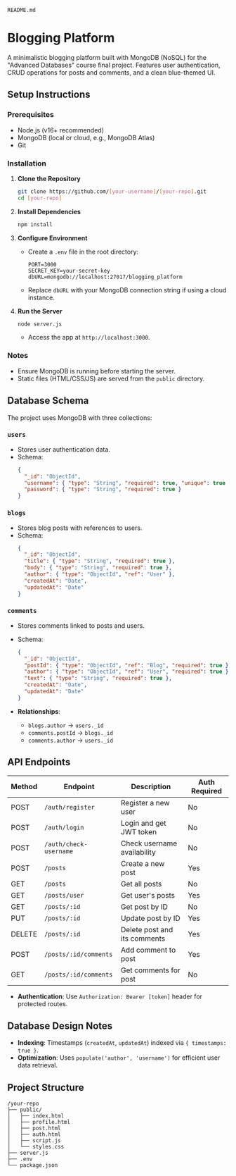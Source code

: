 `README.md`

# Blogging Platform

A minimalistic blogging platform built with MongoDB (NoSQL) for the "Advanced Databases" course final project. Features user authentication, CRUD operations for posts and comments, and a clean blue-themed UI.

## Setup Instructions

### Prerequisites
- Node.js (v16+ recommended)
- MongoDB (local or cloud, e.g., MongoDB Atlas)
- Git

### Installation
1. **Clone the Repository**
   ```bash
   git clone https://github.com/[your-username]/[your-repo].git
   cd [your-repo]
   ```

2. **Install Dependencies**
   ```bash
   npm install
   ```

3. **Configure Environment**
   - Create a `.env` file in the root directory:
     ```env
     PORT=3000
     SECRET_KEY=your-secret-key
     dbURL=mongodb://localhost:27017/blogging_platform
     ```
   - Replace `dbURL` with your MongoDB connection string if using a cloud instance.

4. **Run the Server**
   ```bash
   node server.js
   ```
   - Access the app at `http://localhost:3000`.

### Notes
- Ensure MongoDB is running before starting the server.
- Static files (HTML/CSS/JS) are served from the `public` directory.

## Database Schema

The project uses MongoDB with three collections:

### `users`
- Stores user authentication data.
- Schema:
  ```json
  {
    "_id": "ObjectId",
    "username": { "type": "String", "required": true, "unique": true },
    "password": { "type": "String", "required": true }
  }
  ```

### `blogs`
- Stores blog posts with references to users.
- Schema:
  ```json
  {
    "_id": "ObjectId",
    "title": { "type": "String", "required": true },
    "body": { "type": "String", "required": true },
    "author": { "type": "ObjectId", "ref": "User" },
    "createdAt": "Date",
    "updatedAt": "Date"
  }
  ```

### `comments`
- Stores comments linked to posts and users.
- Schema:
  ```json
  {
    "_id": "ObjectId",
    "postId": { "type": "ObjectId", "ref": "Blog", "required": true },
    "author": { "type": "ObjectId", "ref": "User", "required": true },
    "text": { "type": "String", "required": true },
    "createdAt": "Date",
    "updatedAt": "Date"
  }
  ```

- **Relationships**: 
  - `blogs.author` → `users._id`
  - `comments.postId` → `blogs._id`
  - `comments.author` → `users._id`

## API Endpoints

| Method | Endpoint                  | Description                       | Auth Required |
|--------|---------------------------|-----------------------------------|---------------|
| POST   | `/auth/register`          | Register a new user              | No            |
| POST   | `/auth/login`             | Login and get JWT token          | No            |
| POST   | `/auth/check-username`    | Check username availability      | No            |
| POST   | `/posts`                  | Create a new post                | Yes           |
| GET    | `/posts`                  | Get all posts                    | No            |
| GET    | `/posts/user`             | Get user's posts                 | Yes           |
| GET    | `/posts/:id`              | Get post by ID                   | No            |
| PUT    | `/posts/:id`              | Update post by ID                | Yes           |
| DELETE | `/posts/:id`              | Delete post and its comments     | Yes           |
| POST   | `/posts/:id/comments`     | Add comment to post              | Yes           |
| GET    | `/posts/:id/comments`     | Get comments for post            | No            |

- **Authentication**: Use `Authorization: Bearer [token]` header for protected routes.

## Database Design Notes
- **Indexing**: Timestamps (`createdAt`, `updatedAt`) indexed via `{ timestamps: true }`.
- **Optimization**: Uses `populate('author', 'username')` for efficient user data retrieval.

## Project Structure
```
/your-repo
├── public/
│   ├── index.html
│   ├── profile.html
│   ├── post.html
│   ├── auth.html
│   ├── script.js
│   └── styles.css
├── server.js
├── .env
└── package.json
```
